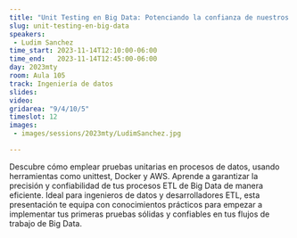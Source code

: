 ```yaml
---
title: "Unit Testing en Big Data: Potenciando la confianza de nuestros ETLs"
slug: unit-testing-en-big-data
speakers:
 - Ludim Sanchez
time_start: 2023-11-14T12:10:00-06:00
time_end:   2023-11-14T12:45:00-06:00
day: 2023mty
room: Aula 105
track: Ingeniería de datos
slides: 
video: 
gridarea: "9/4/10/5"
timeslot: 12
images:
 - images/sessions/2023mty/LudimSanchez.jpg

---
```


Descubre cómo emplear pruebas unitarias en procesos de datos, usando herramientas como unittest,  Docker y AWS. Aprende a garantizar la precisión y confiabilidad de tus procesos ETL de Big Data de manera eficiente. Ideal para ingenieros de datos y desarrolladores ETL, esta presentación te equipa con conocimientos prácticos para empezar a implementar tus primeras pruebas sólidas y confiables en tus flujos de trabajo de Big Data.


